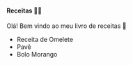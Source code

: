 #### Receitas :man_cook:

Olá! Bem vindo ao meu livro de receitas :wave:

-  Receita de Omelete
- Pavê
- Bolo Morango